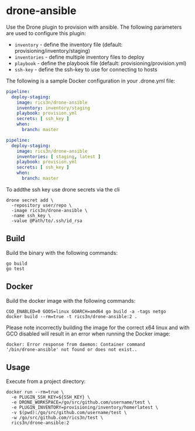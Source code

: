 # drone-ansible

Use the Drone plugin to provision with ansible.
The following parameters are used to configure this plugin:

* `inventory` - define the inventory file (default: provisioning/inventory/staging)
* `inventories` - define multiple inventory files to deploy
* `playbook` - define the playbook file (default: provisioning/provision.yml)
* `ssh-key` - define the ssh-key to use for connecting to hosts

The following is a sample Docker configuration in your .drone.yml file:

```yaml
pipeline:
  deploy-staging:
    image: rics3n/drone-ansible
    inventory: inventory/staging
    playbook: provision.yml
    secrets: [ ssh_key ]
    when:
      branch: master
```

```yaml
pipeline:
  deploy-staging:
    image: rics3n/drone-ansible
    inventories: [ staging, latest ]
    playbook: provision.yml
    secrets: [ ssh_key ]
    when:
      branch: master
```

To addthe ssh key use drone secrets via the cli

```
drone secret add \
  -repository user/repo \
  -image rics3n/drone-ansible \
  -name ssh_key \
  -value @Path/to/.ssh/id_rsa
```

## Build

Build the binary with the following commands:

```
go build
go test
```

## Docker

Build the docker image with the following commands:

```
CGO_ENABLED=0 GOOS=linux GOARCH=amd64 go build -a -tags netgo
docker build --rm=true -t rics3n/drone-ansible:2 .
```

Please note incorrectly building the image for the correct x64 linux and with
GCO disabled will result in an error when running the Docker image:

```
docker: Error response from daemon: Container command
'/bin/drone-ansible' not found or does not exist..
```

## Usage

Execute from a project directory:

```
docker run --rm=true \
  -e PLUGIN_SSH_KEY=${SSH_KEY} \
  -e DRONE_WORKSPACE=/go/src/github.com/username/test \
  -e PLUGIN_INVENTORY=provisioning/inventory/homerlatest \
  -v $(pwd):/go/src/github.com/username/test \
  -w /go/src/github.com/rics3n/test \
  rics3n/drone-ansible:2
```
